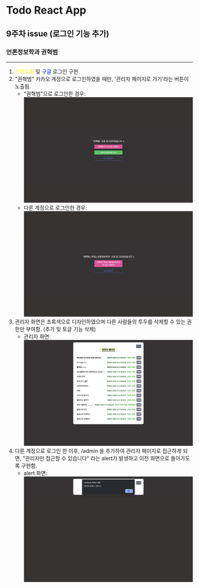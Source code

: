 # Todo React App

## 9주차 issue (로그인 기능 추가)

### 언론정보학과 권혁범

---

1. <span style="color:yellow"> 카카오톡 </span> 및 <span style="color:blue">구글</span> 로그인 구현
2. "권혁범" 카카오 계정으로 로그인하였을 때만, '관리자 페이지로 가기'라는 버튼이 노출됨.
   - "권혁범"으로 로그인한 경우: <img src="./src/img/screenshot1.png">
   - 다른 계정으로 로그인한 경우:
     <img src="./src/img/screenshot2.png">
3. 관리자 화면은 초록색으로 디자인하였으며 다른 사람들의 투두를 삭제할 수 있는 권한만 부여함. (추가 및 토글 기능 삭제)
   - 관리자 화면: <img src="./src/img/screenshot3.png">
4. 다른 계정으로 로그인 한 이후, /admin 을 추가하여 관리자 페이지로 접근하게 되면, "관리자만 접근할 수 있습니다" 라는 alert가 발생하고 이전 화면으로 돌아가도록 구현함.
   - alert 화면: <img src="./src/img/screenshot4.png">
